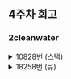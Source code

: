 ## 4주차 회고

### 2cleanwater
<details>
<summary>10828번 (스택)</summary>
<div markdown="1">

   
### 문제 해결 방식
   * 단순히 스택 클래스를 사용하지 않고 기본적인 자료구조 처리 방식을 이해해본다.
   * 임의의 수의 데이터가 입력 삭제되므로 ArrayList를 사용했다.
   * push는 add, size는 size, empty는 isEmpty로 해결
   * top, pop은 size-1을 인덱스로 후입선출 방식 구현
   * 시간 제한이 있기 때문에 BufferedReader, Writer를 사용
### 문제점과 해결방안
   * if문만으로 작성하니 코드가 깔끔하지 않았다.
      * 해결 : 케이스가 여러가지이기 때문에 Switch문으로 작성
   
</div>
</details>

<details>
<summary>18258번 (큐)</summary>
<div markdown="1">

### 문제 해결 방식
   * 단순히 큐 클래스를 사용하지 않고 기본적인 자료구조 처리 방식을 이해해본다.
   * push는 add, size는 size, empty는 isEmpty로 해결
   * pop과 front는 0을, back은 size - 1을 인덱스로 선입선출 방식 구현
   * 시간 제한이 있기 때문에 BufferedReader, Writer를 사용
### 문제점과 해결방안
   * ArrayList는 삽입과 삭제 시 데이터를 하나씩 다 옮겨오기 때문에 사용 불가
      * 해결 : 삽입, 삭제에 효과적인 LinkedList 방식을 사용
   * Deque를 사용해도 시간초과가 났다.
      * 한 줄 입력 ⇒ 한 줄 출력 방식으로만 채점이 가능하다 생각
      * while( ) 내부에  flush( )를 사용해 한 줄씩 출력
      * 결론적으론 Buffer를 이용하지 않고 Scanner를 사용한 것과 같게 됨.
      * 해결 : flush( )를 while( )밖에 배치하여 시간초과를 해결
</div>
</details>

